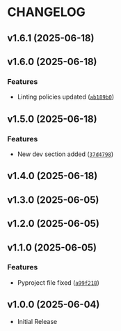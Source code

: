 # CHANGELOG

<!-- version list -->

## v1.6.1 (2025-06-18)


## v1.6.0 (2025-06-18)

### Features

- Linting policies updated
  ([`ab189b0`](https://github.com/nabinelnino/new-package/commit/ab189b03ba953eb86e59a0e9450a7fdf4a771106))


## v1.5.0 (2025-06-18)

### Features

- New dev section added
  ([`37d4798`](https://github.com/nabinelnino/new-package/commit/37d4798a64a01b441415834c45404d5c4e9c657d))


## v1.4.0 (2025-06-18)


## v1.3.0 (2025-06-05)


## v1.2.0 (2025-06-05)


## v1.1.0 (2025-06-05)

### Features

- Pyproject file fixed
  ([`a99f218`](https://github.com/nabinelnino/new-package/commit/a99f21822e73552f5798ed4870430a9f364e2b6c))


## v1.0.0 (2025-06-04)

- Initial Release
